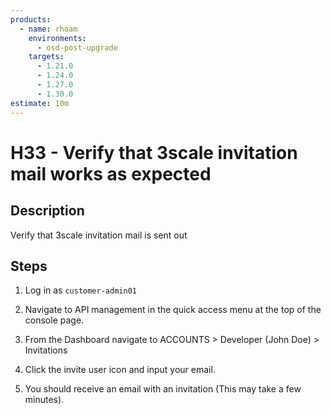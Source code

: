 ```yaml
---
products:
  - name: rhoam
    environments:
      - osd-post-upgrade
    targets:
      - 1.21.0
      - 1.24.0
      - 1.27.0
      - 1.30.0
estimate: 10m
---
```


# H33 - Verify that 3scale invitation mail works as expected

## Description

Verify that 3scale invitation mail is sent out

## Steps

1. Log in as `customer-admin01`

2. Navigate to API management in the quick access menu at the top of the console page.

3. From the Dashboard navigate to ACCOUNTS > Developer (John Doe) > Invitations

4. Click the invite user icon and input your email.

5. You should receive an email with an invitation (This may take a few minutes).

